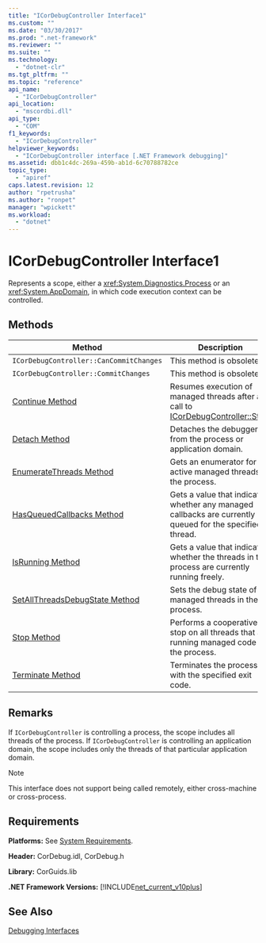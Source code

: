 ```yaml
---
title: "ICorDebugController Interface1"
ms.custom: ""
ms.date: "03/30/2017"
ms.prod: ".net-framework"
ms.reviewer: ""
ms.suite: ""
ms.technology: 
  - "dotnet-clr"
ms.tgt_pltfrm: ""
ms.topic: "reference"
api_name: 
  - "ICorDebugController"
api_location: 
  - "mscordbi.dll"
api_type: 
  - "COM"
f1_keywords: 
  - "ICorDebugController"
helpviewer_keywords: 
  - "ICorDebugController interface [.NET Framework debugging]"
ms.assetid: dbb1c4dc-269a-459b-ab1d-6c70788782ce
topic_type: 
  - "apiref"
caps.latest.revision: 12
author: "rpetrusha"
ms.author: "ronpet"
manager: "wpickett"
ms.workload: 
  - "dotnet"
---
```

# ICorDebugController Interface1
Represents a scope, either a <xref:System.Diagnostics.Process> or an <xref:System.AppDomain>, in which code execution context can be controlled.  
  
## Methods  
  
|Method|Description|  
|------------|-----------------|  
|`ICorDebugController::CanCommitChanges`|This method is obsolete.|  
|`ICorDebugController::CommitChanges`|This method is obsolete.|  
|[Continue Method](../../../../docs/framework/unmanaged-api/debugging/icordebugcontroller-continue-method.md)|Resumes execution of managed threads after a call to [ICorDebugController::Stop](../../../../docs/framework/unmanaged-api/debugging/icordebugcontroller-stop-method.md).|  
|[Detach Method](../../../../docs/framework/unmanaged-api/debugging/icordebugcontroller-detach-method.md)|Detaches the debugger from the process or application domain.|  
|[EnumerateThreads Method](../../../../docs/framework/unmanaged-api/debugging/icordebugcontroller-enumeratethreads-method.md)|Gets an enumerator for the active managed threads in the process.|  
|[HasQueuedCallbacks Method](../../../../docs/framework/unmanaged-api/debugging/icordebugcontroller-hasqueuedcallbacks-method.md)|Gets a value that indicates whether any managed callbacks are currently queued for the specified thread.|  
|[IsRunning Method](../../../../docs/framework/unmanaged-api/debugging/icordebugcontroller-isrunning-method.md)|Gets a value that indicates whether the threads in the process are currently running freely.|  
|[SetAllThreadsDebugState Method](../../../../docs/framework/unmanaged-api/debugging/icordebugcontroller-setallthreadsdebugstate-method.md)|Sets the debug state of all managed threads in the process.|  
|[Stop Method](../../../../docs/framework/unmanaged-api/debugging/icordebugcontroller-stop-method.md)|Performs a cooperative stop on all threads that are running managed code in the process.|  
|[Terminate Method](../../../../docs/framework/unmanaged-api/debugging/icordebugcontroller-terminate-method.md)|Terminates the process with the specified exit code.|  
  
## Remarks  
 If `ICorDebugController` is controlling a process, the scope includes all threads of the process. If `ICorDebugController` is controlling an application domain, the scope includes only the threads of that particular application domain.  
  
> [!NOTE]
>  This interface does not support being called remotely, either cross-machine or cross-process.  
  
## Requirements  
 **Platforms:** See [System Requirements](../../../../docs/framework/get-started/system-requirements.md).  
  
 **Header:** CorDebug.idl, CorDebug.h  
  
 **Library:** CorGuids.lib  
  
 **.NET Framework Versions:** [!INCLUDE[net_current_v10plus](../../../../includes/net-current-v10plus-md.md)]  
  
## See Also  
 [Debugging Interfaces](../../../../docs/framework/unmanaged-api/debugging/debugging-interfaces.md)

